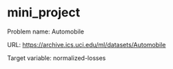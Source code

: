 # mini_project

Problem name: Automobile

URL: https://archive.ics.uci.edu/ml/datasets/Automobile

Target variable: normalized-losses
